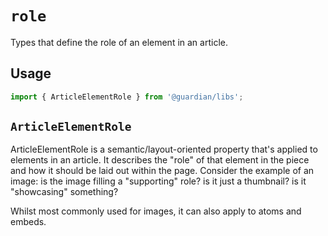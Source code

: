 # `role`

Types that define the role of an element in an article.

## Usage

```js
import { ArticleElementRole } from '@guardian/libs';
```

## `ArticleElementRole`

ArticleElementRole is a semantic/layout-oriented property that's applied to elements in an article. It describes the "role" of that element in the piece and how it should be laid out within the page. Consider the example of an image: is the image filling a "supporting" role? is it just a thumbnail? is it "showcasing" something?

Whilst most commonly used for images, it can also apply to atoms and embeds.
